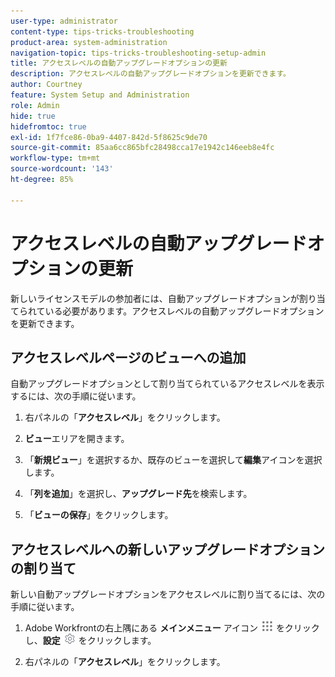 ```yaml
---
user-type: administrator
content-type: tips-tricks-troubleshooting
product-area: system-administration
navigation-topic: tips-tricks-troubleshooting-setup-admin
title: アクセスレベルの自動アップグレードオプションの更新
description: アクセスレベルの自動アップグレードオプションを更新できます。
author: Courtney
feature: System Setup and Administration
role: Admin
hide: true
hidefromtoc: true
exl-id: 1f7fce86-0ba9-4407-842d-5f8625c9de70
source-git-commit: 85aa6cc865bfc28498cca17e1942c146eeb8e4fc
workflow-type: tm+mt
source-wordcount: '143'
ht-degree: 85%

---
```


# アクセスレベルの自動アップグレードオプションの更新

新しいライセンスモデルの参加者には、自動アップグレードオプションが割り当てられている必要があります。アクセスレベルの自動アップグレードオプションを更新できます。

## アクセスレベルページのビューへの追加

自動アップグレードオプションとして割り当てられているアクセスレベルを表示するには、次の手順に従います。
<!--
1. Click the **Main Menu** icon ![Main menu icon](assets/main-menu-icon.png) in the upper-right corner of Adobe Workfront, then click **Setup** ![Gear icon](assets/gear-icon-settings.png.png). -->

1. 右パネルの「**アクセスレベル**」をクリックします。

1. **ビュー**&#x200B;エリアを開きます。

1. 「**新規ビュー**」を選択するか、既存のビューを選択して&#x200B;**編集**&#x200B;アイコンを選択します。

1. 「**列を追加**」を選択し、**アップグレード先**&#x200B;を検索します。

1. 「**ビューの保存**」をクリックします。

## アクセスレベルへの新しいアップグレードオプションの割り当て

新しい自動アップグレードオプションをアクセスレベルに割り当てるには、次の手順に従います。

1. Adobe Workfrontの右上隅にある **メインメニュー** アイコン ![&#x200B; メインメニューアイコン &#x200B;](assets/main-menu-icon.png) をクリックし、**設定** ![&#x200B; 歯車設定アイコン &#x200B;](assets/gear-icon-settings.png) をクリックします。

1. 右パネルの「**アクセスレベル**」をクリックします。
